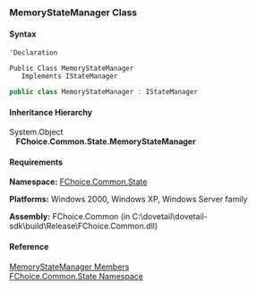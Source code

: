 ﻿### MemoryStateManager Class

#### Syntax

```vbnet
'Declaration

Public Class MemoryStateManager 
   Implements IStateManager 
```

```csharp
public class MemoryStateManager : IStateManager  
```

#### Inheritance Hierarchy

System.Object  
   **FChoice.Common.State.MemoryStateManager**  

#### Requirements

**Namespace:** [FChoice.Common.State](FChoice.Common~FChoice.Common.State_namespace.md)

**Platforms:** Windows 2000, Windows XP, Windows Server family

**Assembly:** FChoice.Common (in C:\\dovetail\\dovetail-sdk\\build\\Release\\FChoice.Common.dll)

#### Reference

[MemoryStateManager Members](FChoice.Common~FChoice.Common.State.MemoryStateManager_members.md)  
[FChoice.Common.State Namespace](FChoice.Common~FChoice.Common.State_namespace.md)